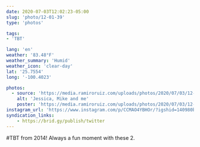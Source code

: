 ```yaml
---
date: 2020-07-03T12:02:23-05:00
slug: 'photo/12-01-39'
type: 'photos'

tags:
- 'TBT'

lang: 'en'
weather: '83.48°F'
weather_summary: 'Humid'
weather_icon: 'clear-day'
lat: '25.7554'
long: '-100.4023'

photos:
  - source: 'https://media.ramiroruiz.com/uploads/photos/2020/07/03/12-01-39/jessica--mike-and-me.jpg'
    alt: 'Jessica, Mike and me'
    poster: 'https://media.ramiroruiz.com/uploads/photos/2020/07/03/12-01-39/poster.'
instagram_url: 'https://www.instagram.com/p/CCMAO4YBHOr/?igshid=140980blaq7cd'
syndication_links:
    - https://brid.gy/publish/twitter
---
```

 #TBT from 2014! Always a fun moment with these 2.